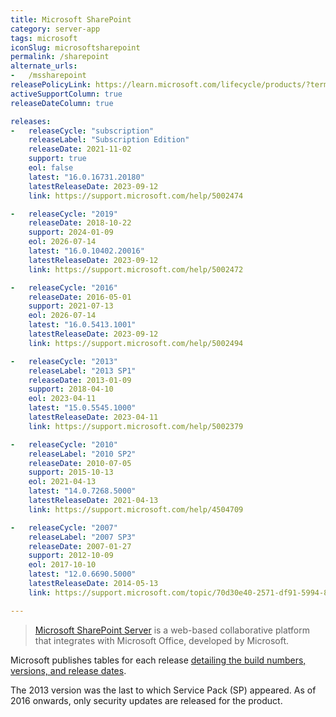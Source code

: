 ```yaml
---
title: Microsoft SharePoint
category: server-app
tags: microsoft
iconSlug: microsoftsharepoint
permalink: /sharepoint
alternate_urls:
-   /mssharepoint
releasePolicyLink: https://learn.microsoft.com/lifecycle/products/?terms=SharePoint%20Server
activeSupportColumn: true
releaseDateColumn: true

releases:
-   releaseCycle: "subscription"
    releaseLabel: "Subscription Edition"
    releaseDate: 2021-11-02
    support: true
    eol: false
    latest: "16.0.16731.20180"
    latestReleaseDate: 2023-09-12
    link: https://support.microsoft.com/help/5002474

-   releaseCycle: "2019"
    releaseDate: 2018-10-22
    support: 2024-01-09
    eol: 2026-07-14
    latest: "16.0.10402.20016"
    latestReleaseDate: 2023-09-12
    link: https://support.microsoft.com/help/5002472

-   releaseCycle: "2016"
    releaseDate: 2016-05-01
    support: 2021-07-13
    eol: 2026-07-14
    latest: "16.0.5413.1001"
    latestReleaseDate: 2023-09-12
    link: https://support.microsoft.com/help/5002494

-   releaseCycle: "2013"
    releaseLabel: "2013 SP1"
    releaseDate: 2013-01-09
    support: 2018-04-10
    eol: 2023-04-11
    latest: "15.0.5545.1000"
    latestReleaseDate: 2023-04-11
    link: https://support.microsoft.com/help/5002379

-   releaseCycle: "2010"
    releaseLabel: "2010 SP2"
    releaseDate: 2010-07-05
    support: 2015-10-13
    eol: 2021-04-13
    latest: "14.0.7268.5000"
    latestReleaseDate: 2021-04-13
    link: https://support.microsoft.com/help/4504709

-   releaseCycle: "2007"
    releaseLabel: "2007 SP3"
    releaseDate: 2007-01-27
    support: 2012-10-09
    eol: 2017-10-10
    latest: "12.0.6690.5000"
    latestReleaseDate: 2014-05-13
    link: https://support.microsoft.com/topic/70d30e40-2571-df91-5994-8109c8bc0f8b

---
```


> [Microsoft SharePoint Server](https://en.wikipedia.org/wiki/SharePoint) is a web-based collaborative
> platform that integrates with Microsoft Office, developed by Microsoft.

Microsoft publishes tables for each release [detailing the build numbers, versions, and
release dates](https://learn.microsoft.com/officeupdates/sharepoint-updates).

The 2013 version was the last to which Service Pack (SP) appeared. As of 2016 onwards, only security
updates are released for the product.

